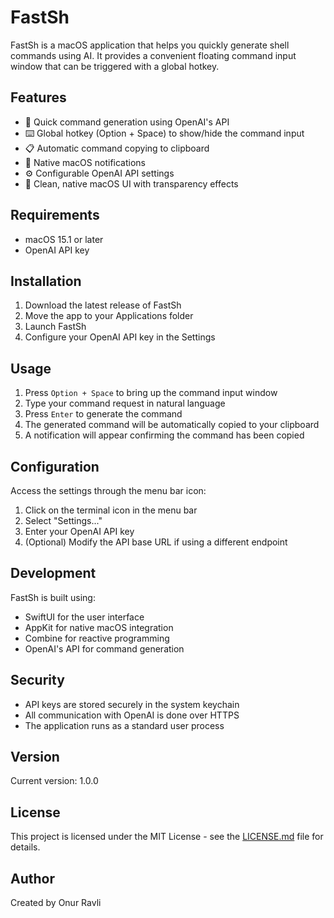 # FastSh

FastSh is a macOS application that helps you quickly generate shell commands using AI. It provides a convenient floating command input window that can be triggered with a global hotkey.

## Features

- 🚀 Quick command generation using OpenAI's API
- ⌨️ Global hotkey (Option + Space) to show/hide the command input
- 📋 Automatic command copying to clipboard
- 🔔 Native macOS notifications
- ⚙️ Configurable OpenAI API settings
- 🎨 Clean, native macOS UI with transparency effects

## Requirements

- macOS 15.1 or later
- OpenAI API key

## Installation

1. Download the latest release of FastSh
2. Move the app to your Applications folder
3. Launch FastSh
4. Configure your OpenAI API key in the Settings

## Usage

1. Press `Option + Space` to bring up the command input window
2. Type your command request in natural language
3. Press `Enter` to generate the command
4. The generated command will be automatically copied to your clipboard
5. A notification will appear confirming the command has been copied

## Configuration

Access the settings through the menu bar icon:

1. Click on the terminal icon in the menu bar
2. Select "Settings..."
3. Enter your OpenAI API key
4. (Optional) Modify the API base URL if using a different endpoint

## Development

FastSh is built using:

- SwiftUI for the user interface
- AppKit for native macOS integration
- Combine for reactive programming
- OpenAI's API for command generation

## Security

- API keys are stored securely in the system keychain
- All communication with OpenAI is done over HTTPS
- The application runs as a standard user process

## Version

Current version: 1.0.0

## License

This project is licensed under the MIT License - see the [LICENSE.md](./LICENSE.md) file for details.

## Author

Created by Onur Ravli
